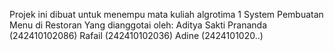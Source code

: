 Projek ini dibuat untuk menempu mata kuliah algrotima 1 
System Pembuatan Menu di Restoran
Yang dianggotai oleh:
Aditya Sakti Prananda (242410102086)
Rafail (242410102036)
Adine (2424101020..)
